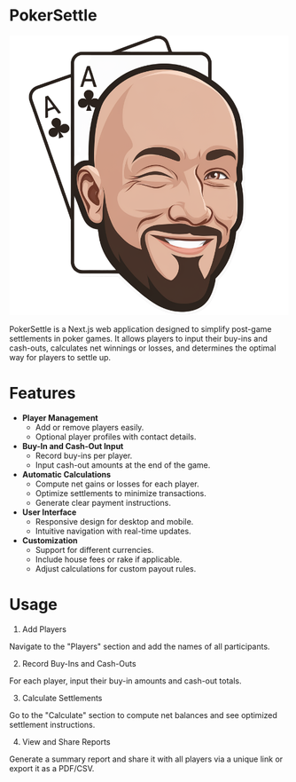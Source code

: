 # PokerSettle

![Logo](public/logo.png)


PokerSettle is a Next.js web application designed to simplify post-game settlements in poker games. It allows players to input their buy-ins and cash-outs, calculates net winnings or losses, and determines the optimal way for players to settle up.

# Features

- **Player Management**
  - Add or remove players easily.
  - Optional player profiles with contact details.
- **Buy-In and Cash-Out Input**
  - Record buy-ins per player.
  - Input cash-out amounts at the end of the game.
- **Automatic Calculations**
  - Compute net gains or losses for each player.
  - Optimize settlements to minimize transactions.
  - Generate clear payment instructions.
- **User Interface**
  - Responsive design for desktop and mobile.
  - Intuitive navigation with real-time updates.
- **Customization**
  - Support for different currencies.
  - Include house fees or rake if applicable.
  - Adjust calculations for custom payout rules.



# Usage
1. Add Players

Navigate to the "Players" section and add the names of all participants.

2. Record Buy-Ins and Cash-Outs

For each player, input their buy-in amounts and cash-out totals.

3. Calculate Settlements

Go to the "Calculate" section to compute net balances and see optimized settlement instructions.

4. View and Share Reports

Generate a summary report and share it with all players via a unique link or export it as a PDF/CSV.
